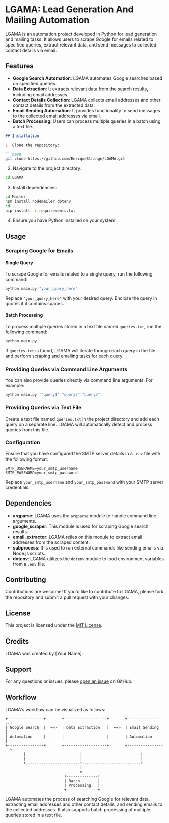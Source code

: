 
# LGAMA: Lead Generation And Mailing Automation

LGAMA is an automation project developed in Python for lead generation and mailing tasks. It allows users to scrape Google for emails related to specified queries, extract relevant data, and send messages to collected contact details via email.

## Features

- **Google Search Automation**: LGAMA automates Google searches based on specified queries.
- **Data Extraction**: It extracts relevant data from the search results, including email addresses.
- **Contact Details Collection**: LGAMA collects email addresses and other contact details from the extracted data.
- **Email Sending Automation**: It provides functionality to send messages to the collected email addresses via email.
- **Batch Processing**: Users can process multiple queries in a batch using a text file.

```markdown
## Installation

1. Clone the repository:

```bash
git clone https://github.com/EnriqueStrange/LGAMA.git
```

2. Navigate to the project directory:

```bash
cd LGAMA
```

3. Install dependencies:

```bash
cd Mailer
npm install nodemailer dotenv
cd ..
pip install -r requirements.txt
```

4. Ensure you have Python installed on your system.

## Usage

### Scraping Google for Emails

#### Single Query

To scrape Google for emails related to a single query, run the following command:

```bash
python main.py "your_query_here"
```

Replace `"your_query_here"` with your desired query. Enclose the query in quotes if it contains spaces.

#### Batch Processing

To process multiple queries stored in a text file named `queries.txt`, run the following command:

```bash
python main.py
```

If `queries.txt` is found, LGAMA will iterate through each query in the file and perform scraping and emailing tasks for each query.

### Providing Queries via Command Line Arguments

You can also provide queries directly via command line arguments. For example:

```bash
python main.py '"query1" "query2" "query3"'
```

### Providing Queries via Text File

Create a text file named `queries.txt` in the project directory and add each query on a separate line. LGAMA will automatically detect and process queries from this file.

### Configuration

Ensure that you have configured the SMTP server details in a `.env` file with the following format:

```
SMTP_USERNAME=your_smtp_username
SMTP_PASSWORD=your_smtp_password
```

Replace `your_smtp_username` and `your_smtp_password` with your SMTP server credentials.

## Dependencies

- **argparse**: LGAMA uses the `argparse` module to handle command line arguments.
- **google_scraper**: This module is used for scraping Google search results.
- **email_extractor**: LGAMA relies on this module to extract email addresses from the scraped content.
- **subprocess**: It is used to run external commands like sending emails via Node.js scripts.
- **dotenv**: LGAMA utilizes the `dotenv` module to load environment variables from a `.env` file.

## Contributing

Contributions are welcome! If you'd like to contribute to LGAMA, please fork the repository and submit a pull request with your changes.

## License

This project is licensed under the [MIT License](LICENSE).

## Credits

LGAMA was created by [Your Name].

## Support

For any questions or issues, please [open an issue](https://github.com/YourUsername/LGAMA/issues) on GitHub.

## Workflow

LGAMA's workflow can be visualized as follows:

```
+----------------+       +-------------------+       +------------------+
| Google Search  |  ==>  | Data Extraction   |  ==>  | Email Sending    |
| Automation     |       |                   |       | Automation       |
+----------------+       +-------------------+       +------------------+
        |                        |                          |
        |                        |                          |
        +------------------------+--------------------------+
                                 |
                                 v
                          +--------------+
                          | Batch        |
                          | Processing   |
                          +--------------+
```

LGAMA automates the process of searching Google for relevant data, extracting email addresses and other contact details, and sending emails to the collected addresses. It also supports batch processing of multiple queries stored in a text file.
